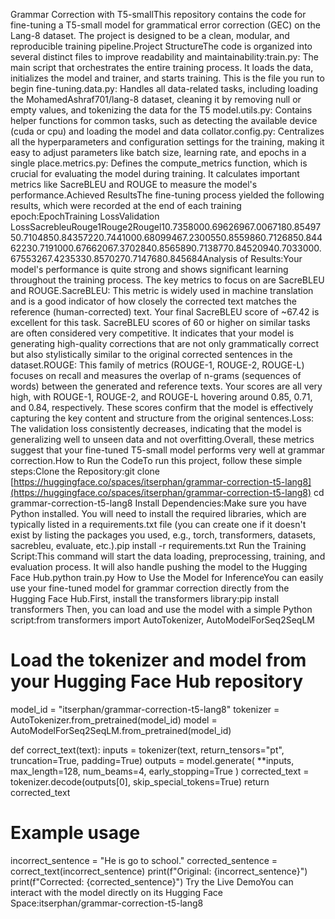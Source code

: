 Grammar Correction with T5-smallThis repository contains the code for fine-tuning a T5-small model for grammatical error correction (GEC) on the Lang-8 dataset. The project is designed to be a clean, modular, and reproducible training pipeline.Project StructureThe code is organized into several distinct files to improve readability and maintainability:train.py: The main script that orchestrates the entire training process. It loads the data, initializes the model and trainer, and starts training. This is the file you run to begin fine-tuning.data.py: Handles all data-related tasks, including loading the MohamedAshraf701/lang-8 dataset, cleaning it by removing null or empty values, and tokenizing the data for the T5 model.utils.py: Contains helper functions for common tasks, such as detecting the available device (cuda or cpu) and loading the model and data collator.config.py: Centralizes all the hyperparameters and configuration settings for the training, making it easy to adjust parameters like batch size, learning rate, and epochs in a single place.metrics.py: Defines the compute_metrics function, which is crucial for evaluating the model during training. It calculates important metrics like SacreBLEU and ROUGE to measure the model's performance.Achieved ResultsThe fine-tuning process yielded the following results, which were recorded at the end of each training epoch:EpochTraining LossValidation LossSacrebleuRouge1Rouge2Rougel10.7358000.69626967.0067180.8549750.7104850.84357220.7441000.68099467.2300550.8559860.7126850.84462230.7191000.67662067.3702840.8565890.7138770.84520940.7033000.67553267.4235330.8570270.7147680.845684Analysis of Results:Your model's performance is quite strong and shows significant learning throughout the training process. The key metrics to focus on are SacreBLEU and ROUGE.SacreBLEU: This metric is widely used in machine translation and is a good indicator of how closely the corrected text matches the reference (human-corrected) text. Your final SacreBLEU score of ~67.42 is excellent for this task. SacreBLEU scores of 60 or higher on similar tasks are often considered very competitive. It indicates that your model is generating high-quality corrections that are not only grammatically correct but also stylistically similar to the original corrected sentences in the dataset.ROUGE: This family of metrics (ROUGE-1, ROUGE-2, ROUGE-L) focuses on recall and measures the overlap of n-grams (sequences of words) between the generated and reference texts. Your scores are all very high, with ROUGE-1, ROUGE-2, and ROUGE-L hovering around 0.85, 0.71, and 0.84, respectively. These scores confirm that the model is effectively capturing the key content and structure from the original sentences.Loss: The validation loss consistently decreases, indicating that the model is generalizing well to unseen data and not overfitting.Overall, these metrics suggest that your fine-tuned T5-small model performs very well at grammar correction.How to Run the CodeTo run this project, follow these simple steps:Clone the Repository:git clone [https://huggingface.co/spaces/itserphan/grammar-correction-t5-lang8](https://huggingface.co/spaces/itserphan/grammar-correction-t5-lang8)
cd grammar-correction-t5-lang8
Install Dependencies:Make sure you have Python installed. You will need to install the required libraries, which are typically listed in a requirements.txt file (you can create one if it doesn't exist by listing the packages you used, e.g., torch, transformers, datasets, sacrebleu, evaluate, etc.).pip install -r requirements.txt
Run the Training Script:This command will start the data loading, preprocessing, training, and evaluation process. It will also handle pushing the model to the Hugging Face Hub.python train.py
How to Use the Model for InferenceYou can easily use your fine-tuned model for grammar correction directly from the Hugging Face Hub.First, install the transformers library:pip install transformers
Then, you can load and use the model with a simple Python script:from transformers import AutoTokenizer, AutoModelForSeq2SeqLM

# Load the tokenizer and model from your Hugging Face Hub repository
model_id = "itserphan/grammar-correction-t5-lang8"
tokenizer = AutoTokenizer.from_pretrained(model_id)
model = AutoModelForSeq2SeqLM.from_pretrained(model_id)

def correct_text(text):
    inputs = tokenizer(text, return_tensors="pt", truncation=True, padding=True)
    outputs = model.generate(
        **inputs,
        max_length=128,
        num_beams=4,
        early_stopping=True
    )
    corrected_text = tokenizer.decode(outputs[0], skip_special_tokens=True)
    return corrected_text

# Example usage
incorrect_sentence = "He is go to school."
corrected_sentence = correct_text(incorrect_sentence)
print(f"Original: {incorrect_sentence}")
print(f"Corrected: {corrected_sentence}")
Try the Live DemoYou can interact with the model directly on its Hugging Face Space:itserphan/grammar-correction-t5-lang8
